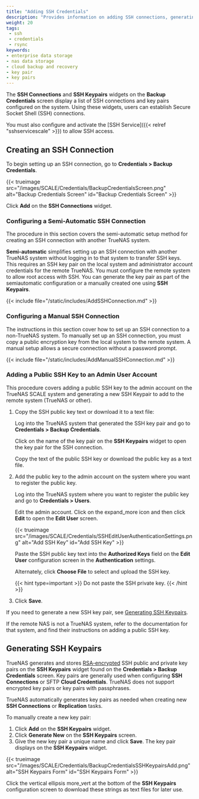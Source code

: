 ```yaml
---
title: "Adding SSH Credentials"
description: "Provides information on adding SSH connections, generating SSH key pairs, and adding the SSH public key to the root user."
weight: 20
tags:
 - ssh
 - credentials
 - rsync
keywords:
- enterprise data storage
- nas data storage
- cloud backup and recovery
- key pair
- key pairs
---
```


The **SSH Connections** and **SSH Keypairs** widgets on the **Backup Credentials** screen display a list of SSH connections and key pairs configured on the system.
Using these widgets, users can establish Secure Socket Shell (SSH) connections.

You must also configure and activate the [SSH Service]({{< relref "sshservicescale" >}}) to allow SSH access.

## Creating an SSH Connection

To begin setting up an SSH connection, go to **Credentials > Backup Credentials**.

{{< trueimage src="/images/SCALE/Credentials/BackupCredentialsScreen.png" alt="Backup Credentials Screen" id="Backup Credentials Screen" >}}

Click **Add** on the **SSH Connections** widget.

### Configuring a Semi-Automatic SSH Connection
The procedure in this section covers the semi-automatic setup method for creating an SSH connection with another TrueNAS system.

**Semi-automatic** simplifies setting up an SSH connection with another TrueNAS system without logging in to that system to transfer SSH keys.
This requires an SSH key pair on the local system and administrator account credentials for the remote TrueNAS.
You must configure the remote system to allow root access with SSH.
You can generate the key pair as part of the semiautomatic configuration or a manually created one using **SSH Keypairs**.

{{< include file="/static/includes/AddSSHConnection.md" >}}

### Configuring a Manual SSH Connection
The instructions in this section cover how to set up an SSH connection to a non-TrueNAS system.
To manually set up an SSH connection, you must copy a public encryption key from the local system to the remote system.
A manual setup allows a secure connection without a password prompt.

{{< include file="/static/includes/AddManualSSHConnection.md" >}}

### Adding a Public SSH Key to an Admin User Account
This procedure covers adding a public SSH key to the admin account on the TrueNAS SCALE system and generating a new SSH Keypair to add to the remote system (TrueNAS or other).

1. Copy the SSH public key text or download it to a text file:

   Log into the TrueNAS system that generated the SSH key pair and go to **Credentials > Backup Credentials**.

   Click on the name of the key pair on the **SSH Keypairs** widget to open the key pair for the SSH connection.

   Copy the text of the public SSH key or download the public key as a text file.

2. Add the public key to the admin account on the system where you want to register the public key.

   Log into the TrueNAS system where you want to register the public key and go to **Credentials > Users**.

   Edit the admin account.
   Click on the <span class="material-icons">expand_more</span> icon and then click **Edit** to open the **Edit User** screen.

   {{< trueimage src="/images/SCALE/Credentials/SSHEditUserAuthenticationSettings.png" alt="Add SSH Key" id="Add SSH Key" >}}

   Paste the SSH public key text into the **Authorized Keys** field on the **Edit User** configuration screen in the **Authentication** settings.

   Alternately, click **Choose File** to select and upload the SSH key.

   {{< hint type=important >}}
   Do not paste the SSH private key.
   {{< /hint >}}

3. Click **Save**.

If you need to generate a new SSH key pair, see [Generating SSH Keypairs](#generating-ssh-keypairs).

If the remote NAS is not a TrueNAS system, refer to the documentation for that system, and find their instructions on adding a public SSH key.

## Generating SSH Keypairs
TrueNAS generates and stores [RSA-encrypted](https://tools.ietf.org/html/rfc8017) SSH public and private key pairs on the **SSH Keypairs** widget found on the **Credentials > Backup Credentials** screen.
Key pairs are generally used when configuring **SSH Connections** or SFTP **Cloud Credentials**.
TrueNAS does not support encrypted key pairs or key pairs with passphrases.

TrueNAS automatically generates key pairs as needed when creating new **SSH Connections** or **Replication** tasks.

To manually create a new key pair:
1. Click **Add** on the **SSH Keypairs** widget.
2. Click **Generate New** on the **SSH Keypairs** screen.
3. Give the new key pair a unique name and click **Save**.
   The key pair displays on the **SSH Keypairs** widget.

{{< trueimage src="/images/SCALE/Credentials/BackupCredentialsSSHKeypairsAdd.png" alt="SSH Keypairs Form" id="SSH Keypairs Form" >}}

Click the vertical ellipsis <span class="material-icons">more_vert</span> at the bottom of the **SSH Keypairs** configuration screen to download these strings as text files for later use.